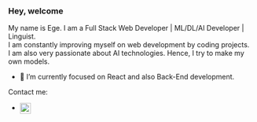 ### Hey, welcome

My name is Ege. I am a Full Stack Web Developer | ML/DL/AI Developer | Linguist.  
I am constantly improving myself on web development by coding projects.  
I am also very passionate about AI technologies. Hence, I try to make my own models.  



- 🔭 I’m currently focused on React and also Back-End development.


Contact me:
* [<img src="https://unpkg.com/simple-icons@7.15.0/icons/linkedin.svg" alt='linkedin' height='22' align="center">](https://www.linkedin.com/in/ege-bartu-acar-55b160256/)  
